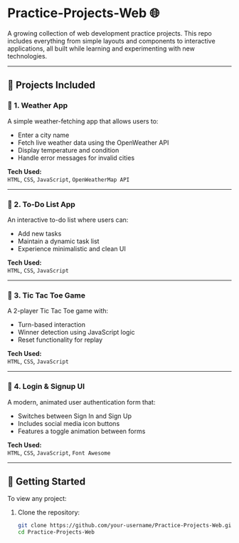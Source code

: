 # Practice-Projects-Web 🌐

A growing collection of web development practice projects. This repo includes everything from simple layouts and components to interactive applications, all built while learning and experimenting with new technologies.

---

## 📁 Projects Included

### 🔹 1. Weather App
A simple weather-fetching app that allows users to:
- Enter a city name
- Fetch live weather data using the OpenWeather API
- Display temperature and condition
- Handle error messages for invalid cities

**Tech Used:**  
`HTML`, `CSS`, `JavaScript`, `OpenWeatherMap API`

---

### 🔹 2. To-Do List App
An interactive to-do list where users can:
- Add new tasks
- Maintain a dynamic task list
- Experience minimalistic and clean UI

**Tech Used:**  
`HTML`, `CSS`, `JavaScript`

---

### 🔹 3. Tic Tac Toe Game
A 2-player Tic Tac Toe game with:
- Turn-based interaction
- Winner detection using JavaScript logic
- Reset functionality for replay

**Tech Used:**  
`HTML`, `CSS`, `JavaScript`

---

### 🔹 4. Login & Signup UI
A modern, animated user authentication form that:
- Switches between Sign In and Sign Up
- Includes social media icon buttons
- Features a toggle animation between forms

**Tech Used:**  
`HTML`, `CSS`, `JavaScript`, `Font Awesome`

---

## 🚀 Getting Started

To view any project:

1. Clone the repository:
   ```bash
   git clone https://github.com/your-username/Practice-Projects-Web.git
   cd Practice-Projects-Web
